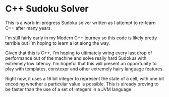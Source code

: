 # C++ Sudoku Solver
This is a work-in-progress Sudoku solver written as I attempt to re-learn C++ after many years. 

I'm still fairly early in my Modern C++ journey so this code is likely pretty terrible but I'm hoping to learn a lot
along the way.

Given that this is C++, I'm hoping to ultimately wring every last drop of performance out of the machine and solve
really hard Sudokus with extremely low latency. I'm hopeful that this will present an opportunity to play with
templates, constexpr and other extremely hairy language features.

Right now, it uses a 16 bit integer to represent the state of a cell, with one bit encoding whether a particular
value is possible. This is already proving to be faster than the use of a set of integers in a JVM language.
